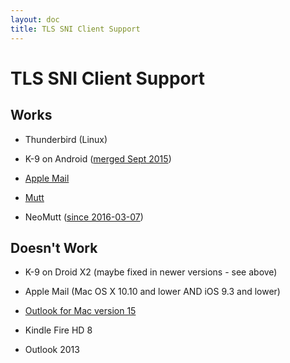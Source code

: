 ```yaml
---
layout: doc
title: TLS SNI Client Support
---
```


# TLS SNI Client Support

## Works

- Thunderbird (Linux)

- K-9 on Android ([merged Sept 2015](https://github.com/k9mail/k-9/pull/718))

- [Apple Mail](https://forums.cpanel.net/threads/mail-ssl-sni.454592/)

- [Mutt](https://gitlab.com/muttmua/mutt/-/blob/master/README.SSL)

- NeoMutt ([since 2016-03-07](https://www.neomutt.org/feature/tls-sni))

## Doesn't Work

- K-9 on Droid X2 (maybe fixed in newer versions - see above)

- Apple Mail (Mac OS X 10.10 and lower AND iOS 9.3 and lower)

- [Outlook for Mac version 15](https://forums.cpanel.net/threads/mail-ssl-sni.454592/)

- Kindle Fire HD 8

- Outlook 2013
